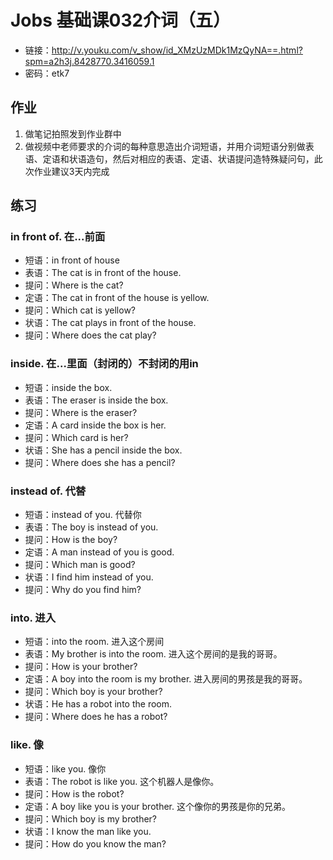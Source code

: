 # Jobs 基础课032介词（五）
- 链接：http://v.youku.com/v_show/id_XMzUzMDk1MzQyNA==.html?spm=a2h3j.8428770.3416059.1
- 密码：etk7
## 作业
1. 做笔记拍照发到作业群中
2. 做视频中老师要求的介词的每种意思造出介词短语，并用介词短语分别做表语、定语和状语造句，然后对相应的表语、定语、状语提问造特殊疑问句，此次作业建议3天内完成
## 练习
### in front of. 在...前面
- 短语：in front of house
- 表语：The cat is in front of the house.
- 提问：Where is the cat?
- 定语：The cat in front of the house is yellow.
- 提问：Which cat is yellow?
- 状语：The cat plays in front of the house.
- 提问：Where does the cat play?
### inside. 在...里面（封闭的）不封闭的用in
- 短语：inside the box.
- 表语：The eraser is inside the box.
- 提问：Where is the eraser?
- 定语：A card inside the box is her.
- 提问：Which card is her?
- 状语：She has a pencil inside the box.
- 提问：Where does she has a pencil?
### instead of. 代替
- 短语：instead of you. 代替你
- 表语：The boy is instead of you.
- 提问：How is the boy?
- 定语：A man instead of you is good.
- 提问：Which man is good?
- 状语：I find him instead of you.
- 提问：Why do you find him?	
### into. 进入
- 短语：into the room. 进入这个房间
- 表语：My brother is into the room. 进入这个房间的是我的哥哥。
- 提问：How is your brother?
- 定语：A boy into the room is my brother. 进入房间的男孩是我的哥哥。
- 提问：Which boy is your brother?
- 状语：He has a robot into the room.
- 提问：Where does he has a robot?
### like. 像
- 短语：like you. 像你
- 表语：The robot is like you. 这个机器人是像你。
- 提问：How is the robot?
- 定语：A boy like you is your brother. 这个像你的男孩是你的兄弟。
- 提问：Which boy is my brother?
- 状语：I know the man like you.
- 提问：How do you know the man?


